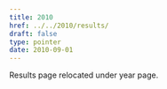 ```yaml
---
title: 2010
href: ../../2010/results/
draft: false
type: pointer
date: 2010-09-01
---
```


Results page relocated under year page.
